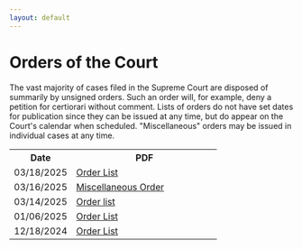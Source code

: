 ```yaml
---
layout: default
---
```

# Orders of the Court
The vast majority of cases filed in the Supreme Court are disposed of summarily by unsigned orders. Such an order will, for example, deny a petition for certiorari without comment. Lists of orders do not have set dates for publication since they can be issued at any time, but do appear on the Court's calendar when scheduled. "Miscellaneous" orders may be issued in individual cases at any time.

<table>
    <tr>
        <th style="width:30%;">Date</th>
        <th>PDF</th>
    </tr>
    <tr>
        <td>03/18/2025</td>
        <td><a href="/orders/orderlist031825.pdf">Order List</a></td>
    </tr>
    <tr>
        <td>03/16/2025</td>
        <td><a href="/orders/miscellaneousorder031625.pdf">Miscellaneous Order</a></td>
    </tr>
    <tr>
        <td>03/14/2025</td>
        <td><a href="/orders/orderlist031425.pdf">Order list</a></td>
    </tr>
    <tr>
        <td>01/06/2025</td>
        <td><a href="/orders/orderlist010625.pdf">Order List</a></td>
    </tr>
    <tr>
        <td>12/18/2024</td>
        <td><a href="/orders/orderlist121824.pdf">Order List</a></td>
    </tr>
</table>